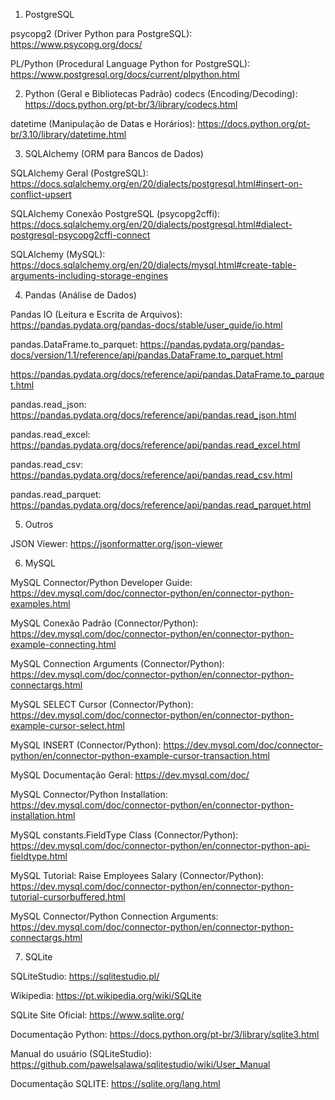 1. PostgreSQL

psycopg2 (Driver Python para PostgreSQL):
https://www.psycopg.org/docs/

PL/Python (Procedural Language Python for PostgreSQL):
https://www.postgresql.org/docs/current/plpython.html

2. Python (Geral e Bibliotecas Padrão)
codecs (Encoding/Decoding):
https://docs.python.org/pt-br/3/library/codecs.html

datetime (Manipulação de Datas e Horários):
https://docs.python.org/pt-br/3.10/library/datetime.html

3. SQLAlchemy (ORM para Bancos de Dados)

SQLAlchemy Geral (PostgreSQL):
https://docs.sqlalchemy.org/en/20/dialects/postgresql.html#insert-on-conflict-upsert

SQLAlchemy Conexão PostgreSQL (psycopg2cffi):
https://docs.sqlalchemy.org/en/20/dialects/postgresql.html#dialect-postgresql-psycopg2cffi-connect

SQLAlchemy (MySQL):
https://docs.sqlalchemy.org/en/20/dialects/mysql.html#create-table-arguments-including-storage-engines

4. Pandas (Análise de Dados)

Pandas IO (Leitura e Escrita de Arquivos):
https://pandas.pydata.org/pandas-docs/stable/user_guide/io.html

pandas.DataFrame.to_parquet:
https://pandas.pydata.org/pandas-docs/version/1.1/reference/api/pandas.DataFrame.to_parquet.html

https://pandas.pydata.org/docs/reference/api/pandas.DataFrame.to_parquet.html

pandas.read_json:
https://pandas.pydata.org/docs/reference/api/pandas.read_json.html

pandas.read_excel:
https://pandas.pydata.org/docs/reference/api/pandas.read_excel.html

pandas.read_csv:
https://pandas.pydata.org/docs/reference/api/pandas.read_csv.html

pandas.read_parquet:
https://pandas.pydata.org/docs/reference/api/pandas.read_parquet.html

5. Outros

JSON Viewer:
https://jsonformatter.org/json-viewer

6. MySQL

MySQL Connector/Python Developer Guide:
https://dev.mysql.com/doc/connector-python/en/connector-python-examples.html

MySQL Conexão Padrão (Connector/Python):
https://dev.mysql.com/doc/connector-python/en/connector-python-example-connecting.html

MySQL Connection Arguments (Connector/Python):
https://dev.mysql.com/doc/connector-python/en/connector-python-connectargs.html

MySQL SELECT Cursor (Connector/Python):
https://dev.mysql.com/doc/connector-python/en/connector-python-example-cursor-select.html

MySQL INSERT (Connector/Python):
https://dev.mysql.com/doc/connector-python/en/connector-python-example-cursor-transaction.html

MySQL Documentação Geral:
https://dev.mysql.com/doc/

MySQL Connector/Python Installation:
https://dev.mysql.com/doc/connector-python/en/connector-python-installation.html

MySQL constants.FieldType Class (Connector/Python):
https://dev.mysql.com/doc/connector-python/en/connector-python-api-fieldtype.html

MySQL Tutorial: Raise Employees Salary (Connector/Python):
https://dev.mysql.com/doc/connector-python/en/connector-python-tutorial-cursorbuffered.html

MySQL Connector/Python Connection Arguments:
https://dev.mysql.com/doc/connector-python/en/connector-python-connectargs.html

7. SQLite

SQLiteStudio:
https://sqlitestudio.pl/

Wikipedia:
https://pt.wikipedia.org/wiki/SQLite

SQLite Site Oficial:
https://www.sqlite.org/

Documentação Python:
https://docs.python.org/pt-br/3/library/sqlite3.html

Manual do usuário (SQLiteStudio):
https://github.com/pawelsalawa/sqlitestudio/wiki/User_Manual

Documentação SQLITE:
https://sqlite.org/lang.html